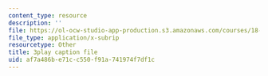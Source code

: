 ```yaml
---
content_type: resource
description: ''
file: https://ol-ocw-studio-app-production.s3.amazonaws.com/courses/18-03sc-differential-equations-fall-2011/af7a486be71cc550f91a741974f7df1c_XDhJ8lVGbl8.srt
file_type: application/x-subrip
resourcetype: Other
title: 3play caption file
uid: af7a486b-e71c-c550-f91a-741974f7df1c
---
```

